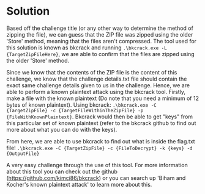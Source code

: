 # Solution
Based off the challenge title (or any other way to determine the method of zipping the file), we can guess that the ZIP file was zipped using the older 'Store' method, meaning that the files aren't compressed. The tool used for this solution is known as bkcrack and running `.\bkcrack.exe -L {TargetZipFileHere}`, we are able to confirm that the files are zipped using the older 'Store' method.

Since we know that the contents of the ZIP file is the content of this challenge, we know that the challenge details.txt file should contain the exact same challenge details given to us in the challenge. Hence, we are able to perform a known plaintext attack using the bkcrack tool. Firstly, make a file with the known plaintext (Do note that you need a minimum of 12 bytes of known plaintext). Using bkcrack: `.\bkcrack.exe -C {TargetZipFile} -c {TargetFileWithinTheZipFile} -p {FileWithKnownPlaintext}`. Bkcrack would then be able to get "keys" from this particular set of known plaintext (refer to the bkcrack github to find out more about what you can do with the keys). 

From here, we are able to use bkcrack to find out what is inside the flag.txt file! `.\bkcrack.exe -C {TargetZipFile} -c {FileToDecrypt} -k {keys} -d {OutputFile}`

A very easy challenge through the use of this tool. For more information about this tool you can check out the github (https://github.com/kimci86/bkcrack) or you can search up 'Biham and Kocher's known plaintext attack' to learn more about this.
